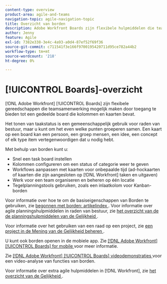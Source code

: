 ```yaml
---
content-type: overview
product-area: agile-and-teams
navigation-topic: agile-navigation-topic
title: Overzicht van borden
description: Adobe Workfront Boards zijn flexibele hulpmiddelen die teamsamenwerking toestaan door toegang tot een gedeelde raad te verlenen die kolommen en kaarten bevat.
author: Jenny
feature: Agile
exl-id: 7382e338-3e4c-4a93-a0d4-87ef52f69f36
source-git-commit: c711541f3e166f9700195420711d95ce782a44b2
workflow-type: tm+mt
source-wordcount: '218'
ht-degree: 0%

---
```


# [!UICONTROL Boards]-overzicht

[!DNL Adobe Workfront] [!UICONTROL Boards] zijn flexibele gereedschappen die teamsamenwerking mogelijk maken door toegang te bieden tot een gedeelde board die kolommen en kaarten bevat.

Het tonen van taakstatus is een gemeenschappelijk gebruik voor raden van bestuur, maar u kunt om het even welke punten groeperen samen. Een kaart op een board kan een persoon, een groep mensen, een idee, een concept of elk type item vertegenwoordigen dat u nodig hebt.

Met behulp van borden kunt u:

* Snel een task board instellen
* Kolommen configureren om een status of categorie weer te geven
* Workflows aanpassen met kaarten voor onbepaalde tijd (ad-hockaarten of kaarten die zijn aangesloten op [!DNL Workfront] taken en uitgaven)
* Werk voor een team organiseren en beheren op één locatie
* Tegelplanningstools gebruiken, zoals een inlaatkolom voor Kanban-borden

Voor informatie over hoe te om de basiseigenschappen van Borden te gebruiken, zie [ begonnen met borden: artikelindex ](../agile/get-started-with-boards/get-started-with-boards.md). Voor informatie over agile planningshulpmiddelen in raden van bestuur, zie [ het overzicht van de de planningshulpmiddelen van de Gelijkheid ](/help/quicksilver/agile/use-boards-agile-planning-tools/agile-planning-tools-overview.md).

Voor informatie over het gebruiken van een raad op een project, zie [ een project in de Mening van de Gelijkheid beheren ](/help/quicksilver/manage-work/projects/manage-projects/manage-projects-in-agile-view.md).

U kunt ook borden openen in de mobiele app. Zie [[!DNL Adobe Workfront] [!UICONTROL Boards] for mobile ](/help/quicksilver/workfront-basics/mobile-apps/using-the-workfront-mobile-app/mobile-boards.md) voor meer informatie.

Zie [[!DNL Adobe Workfront] [!UICONTROL Boards] videodemonstraties ](/help/quicksilver/agile/get-started-with-boards/boards-video-demonstrations.md) voor een video-analyse van functies van borden.

Voor informatie over extra agile hulpmiddelen in [!DNL Workfront], zie [ het overzicht van de Gelijkheid ](../agile/agile-overview.md).
